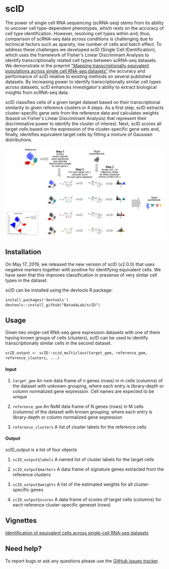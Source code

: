 # scID

The power of single cell RNA sequencing (scRNA-seq) stems from its ability to uncover cell type-dependent phenotypes, which rests on the accuracy of cell type identification. However, resolving cell types within and, thus, comparison of scRNA-seq data across conditions is challenging due to technical factors such as sparsity, low number of cells and batch effect. To address these challenges we developed scID (Single Cell IDentification), which uses the framework of Fisher's Linear Discriminant Analysis to identify transcriptionally related cell types between scRNA-seq datasets. We demonstrate in the preprint ["Mapping transcriptionally equivalent populations across single cell RNA-seq datasets"](https://www.biorxiv.org/content/10.1101/470203v1) the accuracy and performance of scID relative to existing methods on several published datasets. By increasing power to identify transcriptionally similar cell types across datasets, scID enhances investigator's ability to extract biological insights from scRNA-seq data.

scID classifies cells of a given target dataset based on their transcriptional similarity to given reference clusters in 4 steps. As a first step, scID extracts cluster-specific gene sets from the reference data and calculates weights (based on Fisher's Linear Discriminant Analysis) that represent their discriminative power to identify the cluster of interest. Next, scID scores all target cells based on the expression of the cluster-specific gene sets and, finally, identifies equivalent target cells by fitting a mixture of Gaussian distributions. 

![](./assets/images/scID_pipeline.png)


## Installation
On May 17, 2019, we released the new version of scID (v2.0.0) that uses negative markers together with positive for identifying equivalent cells. We have seen that this improves classification in presense of very simlar cell types in the dataset.

scID can be installed using the devtools R package:
```
install.packages('devtools')
devtools::install_github("BatadaLab/scID")
```

## Usage
Given two single-cell RNA-seq gene expression datasets with one of them having known groups of cells (clusters), scID can be used to identify transcriptionally similar cells in the second dataset. 

```
scID_output <- scID::scid_multiclass(target_gem, reference_gem, reference_clusters, ...)
```
#### Input
1. ```target_gem``` An nxm data frame of n genes (rows) in m cells (columns) of the dataset with unknown grouping, where each entry is library-depth or column normalized gene expression. Cell names are expected to be unique

2. ```reference_gem``` An NxM data frame of N genes (rows) in M cells (columns) of the dataset with known grouping, where each entry is library-depth or column normalized gene expression 

3. ```reference_clusters``` A list of cluster labels for the reference cells

#### Output

scID_output is a list of four objects 

1. ```scID_output$labels``` A named list of cluster labels for the target cells

2. ```scID_output$markers``` A data frame of signature genes extracted from the reference clusters 

3. ```scID_output$weights``` A list of the estimated weights for all cluster-specific genes 

4. ```scID_output$scores``` A data frame of scores of target cells (columns) for each reference cluster-specific geneset (rows)

## Vignettes

[Identification of equivalent cells across single-cell RNA-seq datasets](./vignettes/Mapping_example.md)

## Need help?
To report bugs or ask any questions please use the [GitHub issues tracker](https://github.com/BatadaLab/scID/issues).






